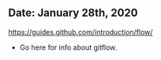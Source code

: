 ## Date: January 28th, 2020

https://guides.github.com/introduction/flow/
  - Go here for info about gitflow.